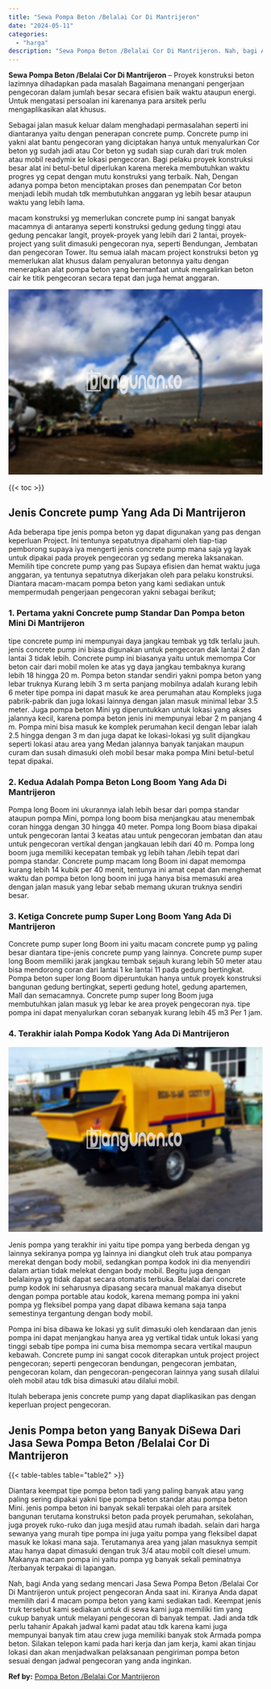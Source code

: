 ```yaml
---
title: "Sewa Pompa Beton /Belalai Cor Di Mantrijeron"
date: "2024-05-11"
categories: 
  - "harga"
description: "Sewa Pompa Beton /Belalai Cor Di Mantrijeron. Nah, bagi Anda yang sedang mencari Jasa Sewa Pompa Beton /Belalai Cor Di Mantrijeron untuk project pengecoran A..."
---
```


**Sewa Pompa Beton /Belalai Cor Di Mantrijeron** – Proyek konstruksi beton lazimnya dihadapkan pada masalah Bagaimana menangani pengerjaan pengecoran dalam jumlah besar secara efisien baik waktu ataupun energi. Untuk mengatasi persoalan ini karenanya para arsitek perlu mengaplikasikan alat khusus.

Sebagai jalan masuk keluar dalam menghadapi permasalahan seperti ini diantaranya yaitu dengan penerapan concrete pump. Concrete pump ini yakni alat bantu pengecoran yang diciptakan hanya untuk menyalurkan Cor beton yg sudah jadi atau Cor beton yg sudah siap curah dari truk molen atau mobil readymix ke lokasi pengecoran. Bagi pelaku proyek konstruksi besar alat ini betul-betul diperlukan karena mereka membutuhkan waktu progres yg cepat dengan mutu konstruksi yang terbaik. Nah, Dengan adanya pompa beton menciptakan proses dan penempatan Cor beton menjadi lebih mudah tdk membutuhkan anggaran yg lebih besar ataupun waktu yang lebih lama.

macam konstruksi yg memerlukan concrete pump ini sangat banyak macamnya di antaranya seperti konstruksi gedung gedung tinggi atau gedung pencakar langit, proyek-proyek yang lebih dari 2 lantai, proyek-project yang sulit dimasuki pengecoran nya, seperti Bendungan, Jembatan dan pengecoran Tower. Itu semua ialah macam project konstruksi beton yg memerlukan alat khusus dalam penyaluran betonnya yaitu dengan menerapkan alat pompa beton yang bermanfaat untuk mengalirkan beton cair ke titik pengecoran secara tepat dan juga hemat anggaran.

![Sewa Pompa Beton /Belalai Cor Di Mantrijeron](/images/sewa-concrete-pump-10.png)

{{< toc >}}

## Jenis Concrete pump Yang Ada Di Mantrijeron

Ada beberapa tipe jenis pompa beton yg dapat digunakan yang pas dengan keperluan Project. Ini tentunya sepatutnya dipahami oleh tiap-tiap pemborong supaya iya mengerti jenis concrete pump mana saja yg layak untuk dipakai pada proyek pengecoran yg sedang mereka laksanakan. Memilih tipe concrete pump yang pas Supaya efisien dan hemat waktu juga anggaran, ya tentunya sepatutnya dikerjakan oleh para pelaku konstruksi. Diantara macam-macam pompa beton yang kami sediakan untuk mempermudah pengerjaan pengecoran yakni sebagai berikut;

### 1\. Pertama yakni Concrete pump Standar Dan Pompa beton Mini Di Mantrijeron

tipe concrete pump ini mempunyai daya jangkau tembak yg tdk terlalu jauh. jenis concrete pump ini biasa digunakan untuk pengecoran dak lantai 2 dan lantai 3 tidak lebih. Concrete pump ini biasanya yaitu untuk memompa Cor beton cair dari mobil molen ke atas yg daya jangkau tembaknya kurang lebih 18 hingga 20 m. Pompa beton standar sendiri yakni pompa beton yang lebar truknya Kurang lebih 3 m serta panjang mobilnya adalah kurang lebih 6 meter tipe pompa ini dapat masuk ke area perumahan atau Kompleks juga pabrik-pabrik dan juga lokasi lainnya dengan jalan masuk minimal lebar 3.5 meter. Juga pompa beton Mini yg diperuntukkan untuk lokasi yang akses jalannya kecil, karena pompa beton jenis ini mempunyai lebar 2 m panjang 4 m. Pompa mini bisa masuk ke komplek perumahan kecil dengan lebar ialah 2.5 hingga dengan 3 m dan juga dapat ke lokasi-lokasi yg sulit dijangkau seperti lokasi atau area yang Medan jalannya banyak tanjakan maupun curam dan susah dimasuki oleh mobil besar maka pompa Mini betul-betul tepat dipakai.

### 2\. Kedua Adalah Pompa Beton Long Boom Yang Ada Di Mantrijeron

Pompa long Boom ini ukurannya ialah lebih besar dari pompa standar ataupun pompa Mini, pompa long boom bisa menjangkau atau menembak coran hingga dengan 30 hingga 40 meter. Pompa long Boom biasa dipakai untuk pengecoran lantai 3 keatas atau untuk pengecoran jembatan dan atau untuk pengecoran vertikal dengan jangkauan lebih dari 40 m. Pompa long boom juga memiliki kecepatan tembak yg lebih tahan /lebih tepat dari pompa standar. Concrete pump macam long Boom ini dapat memompa kurang lebih 14 kubik per 40 menit, tentunya ini amat cepat dan menghemat waktu dan pompa beton long boom ini juga hanya bisa memasuki area dengan jalan masuk yang lebar sebab memang ukuran truknya sendiri besar.

### 3\. Ketiga Concrete pump Super Long Boom Yang Ada Di Mantrijeron

Concrete pump super long Boom ini yaitu macam concrete pump yg paling besar diantara tipe-jenis concrete pump yang lainnya. Concrete pump super long Boom memiliki jarak jangkau tembak sejauh kurang lebih 50 meter atau bisa mendorong coran dari lantai 1 ke lantai 11 pada gedung bertingkat. Pompa beton super long Boom diperuntukan hanya untuk proyek konstruksi bangunan gedung bertingkat, seperti gedung hotel, gedung apartemen, Mall dan semacamnya. Concrete pump super long Boom juga membutuhkan jalan masuk yg lebar ke area proyek pengecoran nya. tipe pompa ini dapat menyalurkan coran sebanyak kurang lebih 45 m3 Per 1 jam.

### 4\. Terakhir ialah Pompa Kodok Yang Ada Di Mantrijeron

![Sewa Pompa Beton /Belalai Cor Di Mantrijeron](/images/sewa-concrete-pump-13.png)

Jenis pompa yang terakhir ini yaitu tipe pompa yang berbeda dengan yg lainnya sekiranya pompa yg lainnya ini diangkut oleh truk atau pompanya merekat dengan body mobil, sedangkan pompa kodok ini dia menyendiri dalam artian tidak melekat dengan body mobil. Begitu juga dengan belalainya yg tidak dapat secara otomatis terbuka. Belalai dari concrete pump kodok ini seharusnya dipasang secara manual makanya disebut dengan pompa portable atau kodok, karena memang pompa ini yakni pompa yg fleksibel pompa yang dapat dibawa kemana saja tanpa semestinya tergantung dengan body mobil.

Pompa ini bisa dibawa ke lokasi yg sulit dimasuki oleh kendaraan dan jenis pompa ini dapat menjangkau hanya area yg vertikal tidak untuk lokasi yang tinggi sebab tipe pompa ini cuma bisa memompa secara vertikal maupun kebawah. Concrete pump ini sangat cocok diterapkan untuk project project pengecoran; seperti pengecoran bendungan, pengecoran jembatan, pengecoran kolam, dan pengecoran-pengecoran lainnya yang susah dilalui oleh mobil atau tdk bisa dimasuki atau dilalui mobil.

Itulah beberapa jenis concrete pump yang dapat diaplikasikan pas dengan keperluan project pengecoran.

## Jenis Pompa beton yang Banyak DiSewa Dari Jasa Sewa Pompa Beton /Belalai Cor Di Mantrijeron

{{< table-tables table="table2" >}}

Diantara keempat tipe pompa beton tadi yang paling banyak atau yang paling sering dipakai yakni tipe pompa beton standar atau pompa beton Mini. jenis pompa beton ini banyak sekali terpakai oleh para arsitek bangunan terutama konstruksi beton pada proyek perumahan, sekolahan, juga proyek ruko-ruko dan juga mesjid atau rumah ibadah. selain dari harga sewanya yang murah tipe pompa ini juga yaitu pompa yang fleksibel dapat masuk ke lokasi mana saja. Terutamanya area yang jalan masuknya sempit atau hanya dapat dimasuki dengan truk 3/4 atau mobil colt diesel umum. Makanya macam pompa ini yaitu pompa yg banyak sekali peminatnya /terbanyak terpakai di lapangan.

Nah, bagi Anda yang sedang mencari Jasa Sewa Pompa Beton /Belalai Cor Di Mantrijeron untuk project pengecoran Anda saat ini. Kiranya Anda dapat memilih dari 4 macam pompa beton yang kami sediakan tadi. Keempat jenis truk tersebut kami sediakan untuk di sewa kami juga memiliki tim yang cukup banyak untuk melayani pengecoran di banyak tempat. Jadi anda tdk perlu tahanir Apakah jadwal kami padat atau tdk karena kami juga mempunyai banyak tim atau crew juga memiliki banyak stok Armada pompa beton. Silakan telepon kami pada hari kerja dan jam kerja, kami akan tinjau lokasi dan akan menjadwalkan pelaksanaan pengiriman pompa beton sesuai dengan jadwal pengecoran yang anda inginkan.

**Ref by:** [Pompa Beton /Belalai Cor Mantrijeron](https://id.wikipedia.org/wiki/Pompa)

